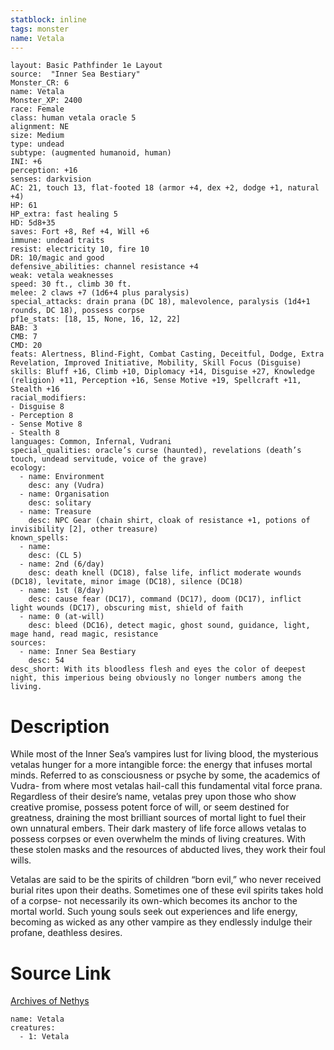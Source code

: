```yaml
---
statblock: inline
tags: monster
name: Vetala
---
```

```statblock
layout: Basic Pathfinder 1e Layout
source:  "Inner Sea Bestiary"
Monster_CR: 6
name: Vetala
Monster_XP: 2400
race: Female
class: human vetala oracle 5
alignment: NE
size: Medium
type: undead
subtype: (augmented humanoid, human)
INI: +6
perception: +16
senses: darkvision
AC: 21, touch 13, flat-footed 18 (armor +4, dex +2, dodge +1, natural +4)
HP: 61
HP_extra: fast healing 5
HD: 5d8+35
saves: Fort +8, Ref +4, Will +6
immune: undead traits
resist: electricity 10, fire 10
DR: 10/magic and good
defensive_abilities: channel resistance +4
weak: vetala weaknesses
speed: 30 ft., climb 30 ft.
melee: 2 claws +7 (1d6+4 plus paralysis)
special_attacks: drain prana (DC 18), malevolence, paralysis (1d4+1 rounds, DC 18), possess corpse
pf1e_stats: [18, 15, None, 16, 12, 22]
BAB: 3
CMB: 7
CMD: 20
feats: Alertness, Blind-Fight, Combat Casting, Deceitful, Dodge, Extra Revelation, Improved Initiative, Mobility, Skill Focus (Disguise)
skills: Bluff +16, Climb +10, Diplomacy +14, Disguise +27, Knowledge (religion) +11, Perception +16, Sense Motive +19, Spellcraft +11, Stealth +16
racial_modifiers:
- Disguise 8
- Perception 8
- Sense Motive 8
- Stealth 8
languages: Common, Infernal, Vudrani
special_qualities: oracle’s curse (haunted), revelations (death’s touch, undead servitude, voice of the grave)
ecology:
  - name: Environment
    desc: any (Vudra)
  - name: Organisation
    desc: solitary
  - name: Treasure
    desc: NPC Gear (chain shirt, cloak of resistance +1, potions of invisibility [2], other treasure)
known_spells:
  - name:
    desc: (CL 5)
  - name: 2nd (6/day)
    desc: death knell (DC18), false life, inflict moderate wounds (DC18), levitate, minor image (DC18), silence (DC18)
  - name: 1st (8/day)
    desc: cause fear (DC17), command (DC17), doom (DC17), inflict light wounds (DC17), obscuring mist, shield of faith
  - name: 0 (at-will)
    desc: bleed (DC16), detect magic, ghost sound, guidance, light, mage hand, read magic, resistance
sources:
  - name: Inner Sea Bestiary
    desc: 54
desc_short: With its bloodless flesh and eyes the color of deepest night, this imperious being obviously no longer numbers among the living.
```
# Description
While most of the Inner Sea’s vampires lust for living blood, the mysterious vetalas hunger for a more intangible force: the energy that infuses mortal minds. Referred to as consciousness or psyche by some, the academics of Vudra- from where most vetalas hail-call this fundamental vital force prana. Regardless of their desire’s name, vetalas prey upon those who show creative promise, possess potent force of will, or seem destined for greatness, draining the most brilliant sources of mortal light to fuel their own unnatural embers. Their dark mastery of life force allows vetalas to possess corpses or even overwhelm the minds of living creatures. With these stolen masks and the resources of abducted lives, they work their foul wills.

Vetalas are said to be the spirits of children “born evil,” who never received burial rites upon their deaths. Sometimes one of these evil spirits takes hold of a corpse- not necessarily its own-which becomes its anchor to the mortal world. Such young souls seek out experiences and life energy, becoming as wicked as any other vampire as they endlessly indulge their profane, deathless desires.
# Source Link
[Archives of Nethys](https://aonprd.com/MonsterDisplay.aspx?ItemName=Vetala)
```encounter-table
name: Vetala
creatures:
  - 1: Vetala
```
